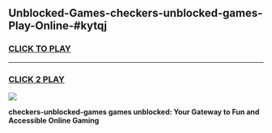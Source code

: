 
## Unblocked-Games-checkers-unblocked-games-Play-Online-#kytqj
<h3>
<a href="https://premium.freeplayer.one?title=checkers-unblocked-games&ref=27F">CLICK TO PLAY</a></h3>
<hr>

<h3>
<a href="https://premium.freeplayer.one?title=checkers-unblocked-games&ref=27F">CLICK 2 PLAY</a>
  
</h3>

<a href="https://premium.freeplayer.one?title=checkers-unblocked-games&ref=27F"><img src="https://clearcache.store/games.png"></a>


**checkers-unblocked-games games unblocked: Your Gateway to Fun and Accessible Online Gaming**
